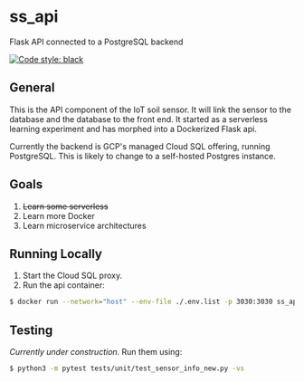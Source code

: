 # ss_api
Flask API connected to a PostgreSQL backend

[![Code style: black](https://img.shields.io/badge/code%20style-black-000000.svg)](https://github.com/ambv/black)


## General
This is the API component of the IoT soil sensor. It will link the sensor to the database and the database to the front end. It started as a serverless learning experiment and has morphed into a Dockerized Flask api.

Currently the backend is GCP's managed Cloud SQL offering, running PostgreSQL. This is likely to change to a self-hosted Postgres instance.

## Goals
1) ~~Learn some serverless~~
2) Learn more Docker
3) Learn microservice architectures

## Running Locally
1) Start the Cloud SQL proxy.
2) Run the api container:
```bash
$ docker run --network="host" --env-file ./.env.list -p 3030:3030 ss_api
```

## Testing
*Currently under construction.*
Run them using:
```bash
$ python3 -m pytest tests/unit/test_sensor_info_new.py -vs
```
